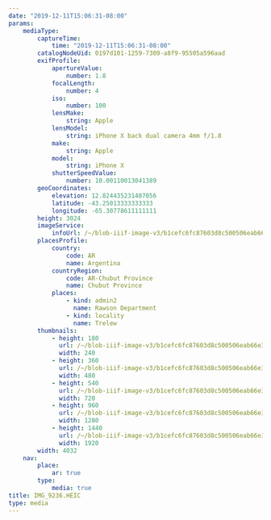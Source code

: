 ```yaml
---
date: "2019-12-11T15:06:31-08:00"
params:
    mediaType:
        captureTime:
            time: "2019-12-11T15:06:31-08:00"
        catalogNodeUid: 0197d101-1259-7309-a8f9-95505a596aad
        exifProfile:
            apertureValue:
                number: 1.8
            focalLength:
                number: 4
            iso:
                number: 100
            lensMake:
                string: Apple
            lensModel:
                string: iPhone X back dual camera 4mm f/1.8
            make:
                string: Apple
            model:
                string: iPhone X
            shutterSpeedValue:
                number: 10.00110013041389
        geoCoordinates:
            elevation: 12.824435231407056
            latitude: -43.25013333333333
            longitude: -65.30778611111111
        height: 3024
        imageService:
            infoUrl: /~/blob-iiif-image-v3/b1cefc6fc87603d8c500506eab66e39dba1c14627b1c495254d0f0d7aeb4285b/info.json
        placesProfile:
            country:
                code: AR
                name: Argentina
            countryRegion:
                code: AR-Chubut Province
                name: Chubut Province
            places:
                - kind: admin2
                  name: Rawson Department
                - kind: locality
                  name: Trelew
        thumbnails:
            - height: 180
              url: /~/blob-iiif-image-v3/b1cefc6fc87603d8c500506eab66e39dba1c14627b1c495254d0f0d7aeb4285b/full/240%2C180/0/default.jpg
              width: 240
            - height: 360
              url: /~/blob-iiif-image-v3/b1cefc6fc87603d8c500506eab66e39dba1c14627b1c495254d0f0d7aeb4285b/full/480%2C360/0/default.jpg
              width: 480
            - height: 540
              url: /~/blob-iiif-image-v3/b1cefc6fc87603d8c500506eab66e39dba1c14627b1c495254d0f0d7aeb4285b/full/720%2C540/0/default.jpg
              width: 720
            - height: 960
              url: /~/blob-iiif-image-v3/b1cefc6fc87603d8c500506eab66e39dba1c14627b1c495254d0f0d7aeb4285b/full/1280%2C960/0/default.jpg
              width: 1280
            - height: 1440
              url: /~/blob-iiif-image-v3/b1cefc6fc87603d8c500506eab66e39dba1c14627b1c495254d0f0d7aeb4285b/full/1920%2C1440/0/default.jpg
              width: 1920
        width: 4032
    nav:
        place:
            ar: true
        type:
            media: true
title: IMG_9236.HEIC
type: media
---
```

